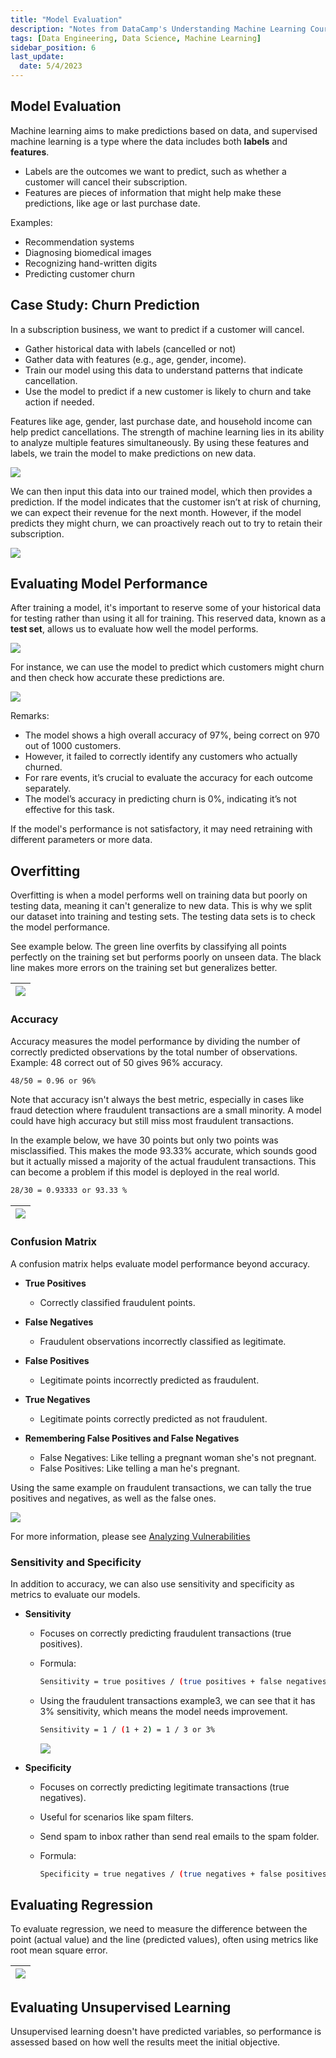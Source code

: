 ```yaml
---
title: "Model Evaluation"
description: "Notes from DataCamp's Understanding Machine Learning Course"
tags: [Data Engineering, Data Science, Machine Learning]
sidebar_position: 6
last_update:
  date: 5/4/2023
---
```



## Model Evaluation

Machine learning aims to make predictions based on data, and supervised machine learning is a type where the data includes both **labels** and **features**. 

- Labels are the outcomes we want to predict, such as whether a customer will cancel their subscription. 
- Features are pieces of information that might help make these predictions, like age or last purchase date.

Examples:

- Recommendation systems
- Diagnosing biomedical images
- Recognizing hand-written digits
- Predicting customer churn

## Case Study: Churn Prediction

In a subscription business, we want to predict if a customer will cancel.

- Gather historical data with labels (cancelled or not)
- Gather data with features (e.g., age, gender, income).
- Train our model using this data to understand patterns that indicate cancellation.
- Use the model to predict if a new customer is likely to churn and take action if needed.

Features like age, gender, last purchase date, and household income can help predict cancellations. The strength of machine learning lies in its ability to analyze multiple features simultaneously. By using these features and labels, we train the model to make predictions on new data.

<div class="img-center"> 

![](/img/docs/data-engg-case-study-churn-predictions.png)

</div>

We can then input this data into our trained model, which then provides a prediction. If the model indicates that the customer isn’t at risk of churning, we can expect their revenue for the next month. However, if the model predicts they might churn, we can proactively reach out to try to retain their subscription.

<div class="img-center"> 

![](/img/docs/data-engg-case-study-churn-predictions-feed-input.png)

</div>


## Evaluating Model Performance

After training a model, it's important to reserve some of your historical data for testing rather than using it all for training. This reserved data, known as a **test set**, allows us to evaluate how well the model performs. 

![](/img/docs/data-engg-case-study-churn-subscriptiosn-evaluating-model-performance.png)

For instance, we can use the model to predict which customers might churn and then check how accurate these predictions are.

![](/img/docs/data-engg-case-study-churn-model-evaluation-97percent.png)


Remarks: 

- The model shows a high overall accuracy of 97%, being correct on 970 out of 1000 customers.
- However, it failed to correctly identify any customers who actually churned.
- For rare events, it’s crucial to evaluate the accuracy for each outcome separately.
- The model’s accuracy in predicting churn is 0%, indicating it’s not effective for this task.

 
If the model's performance is not satisfactory, it may need retraining with different parameters or more data.


## Overfitting

Overfitting is when a model performs well on training data but poorly on testing data, meaning it can't generalize to new data. This is why we split our dataset into training and testing sets. The testing data sets is to check the model performance.

See example below. The green line overfits by classifying all points perfectly on the training set but performs poorly on unseen data. The black line makes more errors on the training set but generalizes better.

<div class='img-center'>

|![](/img/docs/ml-overfittingg.png)|
|-|

</div>

### Accuracy

Accuracy measures the model performance by dividing the number of correctly predicted observations by the total number of observations. Example: 48 correct out of 50 gives 96% accuracy.

```bash
48/50 = 0.96 or 96%
```

Note that accuracy isn't always the best metric, especially in cases like fraud detection where fraudulent transactions are a small minority. A model could have high accuracy but still miss most fraudulent transactions.

In the example below, we have 30 points but only two points was misclassified. This makes the mode 93.33% accurate, which sounds good but it actually missed a majority of the actual fraudulent transactions. This can become a problem if this model is deployed in the real world.

```bash
28/30 = 0.93333 or 93.33 % 
```

<div class='img-center'>

|![](/img/docs/ml-limits-of-accuracy.png)|
|-|

</div>

### Confusion Matrix

A confusion matrix helps evaluate model performance beyond accuracy.

- **True Positives**
  - Correctly classified fraudulent points.

- **False Negatives**
  - Fraudulent observations incorrectly classified as legitimate.

- **False Positives**
  - Legitimate points incorrectly predicted as fraudulent.

- **True Negatives**
  - Legitimate points correctly predicted as not fraudulent.

- **Remembering False Positives and False Negatives**
  - False Negatives: Like telling a pregnant woman she's not pregnant.
  - False Positives: Like telling a man he's pregnant.

Using the same example on fraudulent transactions, we can tally the true positives and negatives, as well as the false ones. 

![](/img/docs/ml-confusion-matrix-more-detailed.png)

For more information, please see [Analyzing Vulnerabilities](/docs/007-Cybersecurity/008-Security-Operations/020-Vulnerability-Management.md#analyzing-vulnerabilities)



### Sensitivity and Specificity

In addition to accuracy, we can also use sensitivity and specificity as metrics to evaluate our models.

- **Sensitivity**
  - Focuses on correctly predicting fraudulent transactions (true positives). 
  - Formula:

    ```bash
    Sensitivity = true positives / (true positives + false negatives) 
    ```

  - Using the fraudulent transactions example3, we can see that it has 3% sensitivity, which means the model needs improvement.

    ```bash
    Sensitivity = 1 / (1 + 2) = 1 / 3 or 3%
    ```

    ![](/img/docs/ml-overfitting-sensitivity-compute.png) 

- **Specificity**
  - Focuses on correctly predicting legitimate transactions (true negatives). 
  - Useful for scenarios like spam filters.
  - Send spam to inbox rather than send real emails to the spam folder.
  - Formula:

    ```bash
    Specificity = true negatives / (true negatives + false positives) 
    ```

## Evaluating Regression

To evaluate regression, we need to measure the difference between the point (actual value) and the line (predicted values), often using metrics like root mean square error.


<div class='img-center'>

|![](/img/docs/ml-evaluating-regression-using-rms.png)|
|-|

</div>

## Evaluating Unsupervised Learning

Unsupervised learning doesn't have predicted variables, so performance is assessed based on how well the results meet the initial objective.